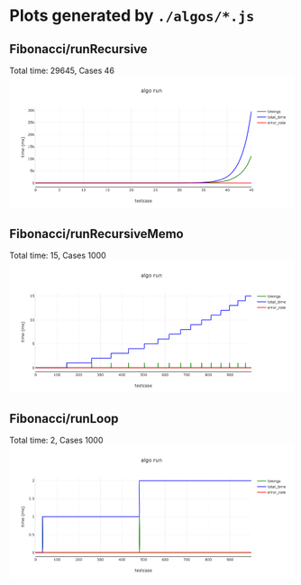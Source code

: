 # Plots generated by `./algos/*.js`
## Fibonacci/runRecursive
Total time: 29645, Cases 46 
![Fibonacci_runRecursive.png](./plots/Fibonacci_runRecursive.png)
## Fibonacci/runRecursiveMemo
Total time: 15, Cases 1000 
![Fibonacci_runRecursiveMemo.png](./plots/Fibonacci_runRecursiveMemo.png)
## Fibonacci/runLoop
Total time: 2, Cases 1000 
![Fibonacci_runLoop.png](./plots/Fibonacci_runLoop.png)
